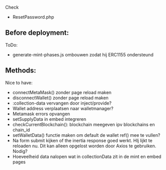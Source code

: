 Check
- ResetPassword.php

Before deployment:
- 

ToDo:
- generate-mint-phases.js ombouwen zodat hij ERC1155 ondersteund

Methods:
-

Nice to have:
- connectMetaMask() zonder page reload maken
- disconnectWallet() zonder page reload maken
- :collection-data vervangen door inject/provide?
- Wallet address verplaatsen naar walletmanager?
- Metamask errors opvangen
- setSupplyData in embed integreren
- checkCurrentBlockchain(): blockchain meegeven ipv blockchains en chain_id
- setWalletData() functie maken om default de wallet ref() mee te vullen?
- Na form submit kijken of the inertia response goed werkt. HIj lijkt te reloaden nu. Dit kan alleen opgelost worden door Axios te gebruiken. Nodig?
- Hoeveelheid data nalopen wat in collectionData zit in de mint en embed pages